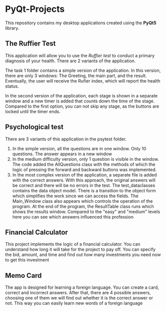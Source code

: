 # PyQt-Projects

This repository contains my desktop applications created using the **PyQt5** library.

## The Ruffier Test

This application will allow you to use the *Ruffier test* to conduct a primary diagnosis of your health.
There are 2 variants of the application. 

The task 1 folder contains a simple version of the application. 
In this version, there are only 3 windows: The Greeting, the main part, and the result. 
Eventually, the user will receive the Rufier index, which will report the health status. 

In the second version of the application, each stage is shown in a separate window and a new timer is added that counts down the time of the stage. 
Compared to the first option, you can not skip any stage, as the buttons are locked until the timer ends.

## Psychological test

There are 3 variants of this application in the psytest folder.

1) In the simple version, all the questions are in one window. Only 10 questions. The answer appears in a new window
2) In the medium difficulty version, only 1 question is visible in the window.
   The code added the AllQuestions class with the methods of which the logic of pressing the forward and backward buttons was implemented.
3) In the most complex version of the application, a separate file is added with the correct answers. 
   With this approach, the original answers will be correct and there will be no errors in the test. 
   The test_dataclasses contains the data object model. 
   There is a transition to the object form which simplifies the work since we can access the fields. 
   The Main_Window class also appears which controls the operation of the program. 
   At the end of the program, the ResultTable class runs which shows the results window. 
   Compared to the "easy" and "medium" levels here you can see which answers influenced this profession

## Financial Calculator
This project implements the logic of a financial calculator. You can understand how long it will take for the project to pay off. You can specify the bid, amount, and time and find out how many investments you need now to get this investment

## Memo Card
The app is designed for learning a foreign language. You can create a card, correct and incorrect answers. After that, there are 4 possible answers, choosing one of them we will find out whether it is the correct answer or not. This way you can easily learn new words of a foreign language